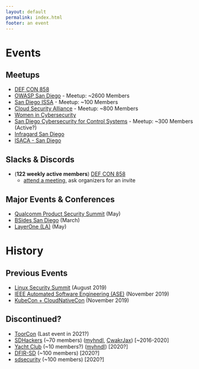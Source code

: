```yaml
---
layout: default
permalink: index.html
footer: an event
---
```


# Events

## Meetups
* [DEF CON 858](https://www.dc858.org/)
* [OWASP San Diego](https://www.owasp.org/index.php/SanDiego) - Meetup: ~2600 Members
* [San Diego ISSA](https://www.meetup.com/san-diego-chapter-issa/) - Meetup: ~100 Members
* [Cloud Security Alliance](https://www.meetup.com/cloud-security-alliance-san-diego/) - Meetup: ~800 Members
* [Women in Cybersecurity](https://wicyssandiego.org/)
* [San Diego Cybersecurity for Control Systems](https://www.meetup.com/san-diego-cyber-security-for-control-systems/) - Meetup: ~300 Members (Active?)
* [Infragard San Diego](https://www.infragardsd.org/) 
* [ISACA - San Diego](https://isaca-sd.org/)

## Slacks & Discords
* (**122 weekly active members**) [DEF CON 858](https://defconsd.slack.com)
  * [attend a meeting](https://www.dc858.org/), ask organizers for an invite

## Major Events & Conferences
* [Qualcomm Product Security Summit](https://www.qualcomm.com/company/product-security/resources) (May)
* [BSides San Diego](http://www.bsidessd.org/) (March)
* [LayerOne (LA)](https://www.layerone.org/) (May)


# History

## Previous Events
* [Linux Security Summit](http://blog.namei.org/2019/05/21/linux-security-summit-2019-north-america-cfp-oss-early-bird-registration/) (August 2019)
* [IEEE Automated Software Engineering (ASE)](https://2019.ase-conferences.org/home) (November 2019)
* [KubeCon + CloudNativeCon](https://events.linuxfoundation.org/events/kubecon-cloudnativecon-north-america-2019/) (November 2019)

## Discontinued?
* [ToorCon](https://sandiego.toorcon.net/) (Last event in 2021?)
* [SDHackers](https://sdhackers.slack.com) (~70 members) ([myhndl](https://twitter.com/myhndl), [CwakrJax](https://twitter.com/@CwakrJax)) [~2016-2020]
* [Yacht Club](https://sd1337.slack.com) (~10 members?) ([myhndl](https://twitter.com/myhndl)) [2020?]
* [DFIR-SD](https://dfir-sd.slack.com) (~100 members) [2020?]
* [sdsecurity](https://sdsecurity.slack.com) (~100 members) [2020?]
